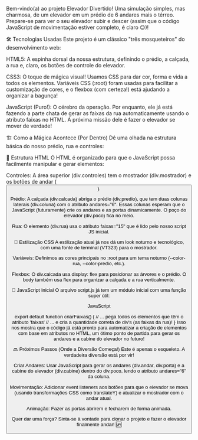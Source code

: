 Bem-vindo(a) ao projeto Elevador Divertido! Uma simulação simples, mas charmosa, de um elevador em um prédio de 6 andares mais o térreo. Prepare-se para ver o seu elevador subir e descer (assim que o código JavaScript de movimentação estiver completo, é claro 😉)!

🛠️ Tecnologias Usadas
Este projeto é um clássico "três mosqueteiros" do desenvolvimento web:

HTML5: A espinha dorsal da nossa estrutura, definindo o prédio, a calçada, a rua e, claro, os botões de controle do elevador.

CSS3: O toque de mágica visual! Usamos CSS para dar cor, forma e vida a todos os elementos. Variáveis CSS (:root) foram usadas para facilitar a customização de cores, e o flexbox (com certeza!) está ajudando a organizar a bagunça!

JavaScript (Puro!): O cérebro da operação. Por enquanto, ele já está fazendo a parte chata de gerar as faixas da rua automaticamente usando o atributo faixas no HTML. A próxima missão dele é fazer o elevador se mover de verdade!

🏗️ Como a Mágica Acontece (Por Dentro)
Dê uma olhada na estrutura básica do nosso prédio, rua e controles:

🧱 Estrutura HTML
O HTML é organizado para que o JavaScript possa facilmente manipular e gerar elementos:

Controles: A área superior (div.controles) tem o mostrador (div.mostrador) e os botões de andar (<button>).

Prédio: A calçada (div.calcada) abriga o prédio (div.predio), que tem duas colunas laterais (div.coluna) com o atributo andares="6". Essas colunas esperam que o JavaScript (futuramente) crie os andares e as portas dinamicamente. O poço do elevador (div.poco) fica no meio.

Rua: O elemento (div.rua) usa o atributo faixas="15" que é lido pelo nosso script JS inicial.

🎨 Estilização CSS
A estilização atual já nos dá um look noturno e tecnológico, com uma fonte de terminal (VT323) para o mostrador.

Variáveis: Definimos as cores principais no :root para um tema noturno (--color-rua, --color-predio, etc.).

Flexbox: O div.calcada usa display: flex para posicionar as árvores e o prédio. O body também usa flex para organizar a calçada e a rua verticalmente.

🧠 JavaScript Inicial
O arquivo script.js já tem um módulo inicial com uma função super útil:

JavaScript

export default function criarFaixas() {
// ... pega todos os elementos que têm o atributo 'faixas'
// ... e cria a quantidade correta de div's (as faixas da rua)!
}
Isso nos mostra que o código já está pronto para automatizar a criação de elementos com base em atributos no HTML, um ótimo ponto de partida para gerar os andares e a cabine do elevador no futuro!

🔜 Próximos Passos (Onde a Diversão Começa!)
Este é apenas o esqueleto. A verdadeira diversão está por vir!

Criar Andares: Usar JavaScript para gerar os andares (div.andar, div.porta) e a cabine do elevador (div.cabine) dentro do div.poco, lendo o atributo andares="6" da coluna.

Movimentação: Adicionar event listeners aos botões para que o elevador se mova (usando transformações CSS como translateY) e atualizar o mostrador com o andar atual.

Animação: Fazer as portas abrirem e fecharem de forma animada.

Quer dar uma força? Sinta-se à vontade para clonar o projeto e fazer o elevador finalmente andar! 🆙
